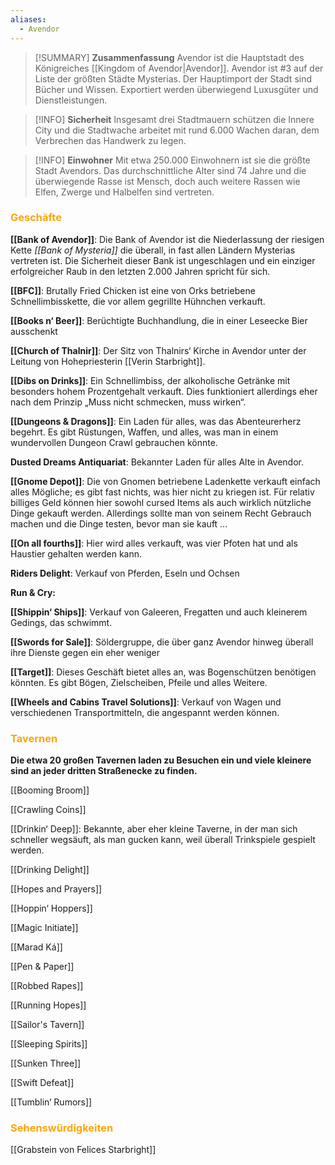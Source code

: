 ```yaml
---
aliases:
  - Avendor
---
```

>[!SUMMARY] **Zusammenfassung**
>Avendor ist die Hauptstadt des Königreiches [[Kingdom of Avendor|Avendor]]. Avendor ist #3 auf der Liste der größten Städte Mysterias. Der Hauptimport der Stadt sind Bücher und Wissen. Exportiert werden überwiegend Luxusgüter und Dienstleistungen.

>[!INFO] **Sicherheit**
>Insgesamt drei Stadtmauern schützen die Innere City und die Stadtwache arbeitet mit rund 6.000 Wachen daran, dem Verbrechen das Handwerk zu legen.

>[!INFO] **Einwohner**
Mit etwa 250.000 Einwohnern ist sie die größte Stadt Avendors. Das durchschnittliche Alter sind 74 Jahre und die überwiegende Rasse ist Mensch, doch auch weitere Rassen wie Elfen, Zwerge und Halbelfen sind vertreten.

### <font color = "orange">Geschäfte</font>
**[[Bank of Avendor]]**: Die Bank of Avendor ist die Niederlassung der riesigen Kette _[[Bank of Mysteria]]_ die überall, in fast allen Ländern Mysterias vertreten ist. Die Sicherheit dieser Bank ist ungeschlagen und ein einziger erfolgreicher Raub in den letzten 2.000 Jahren spricht für sich.

**[[BFC]]**: Brutally Fried Chicken ist eine von Orks betriebene Schnellimbisskette, die vor allem gegrillte Hühnchen verkauft.

**[[Books n‘ Beer]]**: Berüchtigte Buchhandlung, die in einer Leseecke Bier ausschenkt 

**[[Church of Thalnir]]**: Der Sitz von Thalnirs‘ Kirche in Avendor unter der Leitung von Hohepriesterin [[Verin Starbright]].

**[[Dibs on Drinks]]**: Ein Schnellimbiss, der alkoholische Getränke mit besonders hohem Prozentgehalt verkauft. Dies funktioniert allerdings eher nach dem Prinzip „Muss nicht schmecken, muss wirken“.

**[[Dungeons & Dragons]]**: Ein Laden für alles, was das Abenteurerherz begehrt. Es gibt Rüstungen, Waffen, und alles, was man in einem wundervollen Dungeon Crawl gebrauchen könnte.

**Dusted Dreams Antiquariat**: Bekannter Laden für alles Alte in Avendor. 

**[[Gnome Depot]]**: Die von Gnomen betriebene Ladenkette verkauft einfach alles Mögliche; es gibt fast nichts, was hier nicht zu kriegen ist. Für relativ billiges Geld können hier sowohl cursed Items als auch wirklich nützliche Dinge gekauft werden. Allerdings sollte man von seinem Recht Gebrauch machen und die Dinge testen, bevor man sie kauft …

**[[On all fourths]]**: Hier wird alles verkauft, was vier Pfoten hat und als Haustier gehalten werden kann.

**Riders Delight**: Verkauf von Pferden, Eseln und Ochsen 

**Run & Cry:**

**[[Shippin‘ Ships]]**: Verkauf von Galeeren, Fregatten und auch kleinerem Gedings, das schwimmt. 

**[[Swords for Sale]]**: Söldergruppe, die über ganz Avendor hinweg überall ihre Dienste gegen ein eher weniger

**[[Target]]**: Dieses Geschäft bietet alles an, was Bogenschützen benötigen könnten. Es gibt Bögen, Zielscheiben, Pfeile und alles Weitere.

**[[Wheels and Cabins Travel Solutions]]**: Verkauf von Wagen und verschiedenen Transportmitteln, die angespannt werden können.


### <font color = "orange">Tavernen</font>
**Die etwa 20 großen Tavernen laden zu Besuchen ein und viele kleinere sind an jeder dritten Straßenecke zu finden.**

[[Booming Broom]]

[[Crawling Coins]]

[[Drinkin‘ Deep]]: Bekannte, aber eher kleine Taverne, in der man sich schneller wegsäuft, als man gucken kann, weil überall Trinkspiele gespielt werden. 

[[Drinking Delight]]

[[Hopes and Prayers]]

[[Hoppin‘ Hoppers]]

[[Magic Initiate]]

[[Marad Ká]]

[[Pen & Paper]]

[[Robbed Rapes]]

[[Running Hopes]]

[[Sailor's Tavern]]

[[Sleeping Spirits]]

[[Sunken Three]]

[[Swift Defeat]]

[[Tumblin‘ Rumors]]

### <font color = "orange">Sehenswürdigkeiten</font>
[[Grabstein von Felices Starbright]]
